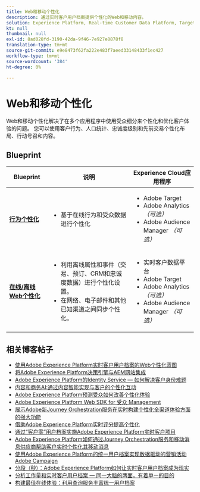 ```yaml
---
title: Web和移动个性化
description: 通过实时客户用户档案提供个性化的Web和移动内容。
solution: Experience Platform, Real-time Customer Data Platform, Target, Audience Manager, Analytics, Experience Cloud Services
kt: null
thumbnail: null
exl-id: 8ad028fd-3190-42da-9f46-7e927e8878f8
translation-type: tm+mt
source-git-commit: e9e8473f62fa222e483f7aeed33148433f1ec427
workflow-type: tm+mt
source-wordcount: '384'
ht-degree: 0%

---
```


# Web和移动个性化

Web和移动个性化解决了在多个应用程序中使用受众细分来个性化和优化客户体验的问题。 您可以使用客户行为、人口统计、忠诚度级别和先前交易个性化布局、行动号召和内容。

## Blueprint

| Blueprint | 说明 | Experience Cloud应用程序 |
|---|---|---|
| **[行为个性化](behavioral.md)** | <ul><li>基于在线行为和受众数据进行个性化</li></ul> | <ul><li>Adobe Target</li><li>Adobe Analytics *（可选）*</li><li>Adobe Audience Manager *（可选）*</li></ul> |
| **[在线/离线Web个性化](online-offline.md)** | <ul><li>利用离线属性和事件（交易、预订、CRM和忠诚度数据）进行个性化设置。</li><li>在网络、电子邮件和其他已知渠道之间同步个性化。</li></ul> | <ul><li>实时客户数据平台</li><li>Adobe Target</li><li>Adobe Analytics *（可选）*</li><li>Adobe Audience Manager *（可选）*</li></ul> |

## 相关博客帖子

* [使用Adobe Experience Platform实时客户用户档案的Web个性化蓝图](https://medium.com/adobetech/blueprint-for-web-personalization-using-adobe-experience-platform-real-time-customer-profile-fef2ce7a4b2f)
* [将Adobe Experience Platform决策引擎与AEM网站集成](https://jaeness.medium.com/integrating-adobe-experience-platform-decisioning-engine-with-aem-websites-9c222acd12e2)
* [Adobe Experience Platform的Identity Service — 如何解决客户身份难题](https://medium.com/adobetech/adobe-experience-platforms-identity-service-how-to-solve-the-customer-identity-conundrum-f95e22d16ea9)
* [内容和商务AI:通过内容智能实现与客户的个性化互动](https://medium.com/adobetech/content-and-commerce-ai-personalizing-your-interactions-with-customers-through-content-intelligence-dc182601deab)
* [Adobe Experience Platform预测受众如何改善个性化体验](https://medium.com/adobetech/how-adobe-experience-platform-predictive-audiences-improves-personalized-experiences-1f75a60cb7a3)
* [Adobe Experience Platform Web SDK for 受众 Management](https://medium.com/adobetech/adobe-experience-platform-web-sdk-for-audience-management-751fa6d063bc)
* [展示Adobe新Journey Orchestration服务在实时构建个性化全渠道体验方面的强大功能](https://medium.com/adobetech/demonstrating-the-power-of-adobes-new-journey-orchestration-service-to-build-personalized-aa60d88cd34)
* [借助Adobe Experience Platform实时评分提高个性化](https://medium.com/adobetech/real-time-scoring-to-improve-personalization-with-adobe-experience-platform-78d3a47406f7)
* [通过“客户零”用户档案实施Adobe Experience Platform实时客户项目](https://medium.com/adobetech/implementing-adobe-experience-platform-real-time-customer-profile-through-our-customer-zero-32e7cd952896)
* [Adobe Experience Platform如何通过Journey Orchestration服务和移动消息供应商帮助客户实时个性化其移动消息](https://medium.com/adobetech/how-adobe-experience-platform-helped-a-client-personalize-their-mobile-messaging-in-real-time-with-7d634aefa098)
* [使用Adobe Experience Platform的统一用户档案实现数据驱动的营销活动Adobe Campaign](https://medium.com/adobetech/data-driven-marketing-campaigns-using-adobe-experience-platforms-unified-profile-in-adobe-campaign-9d9a97e183c4)
* [分段（秒）：Adobe Experience Platform如何让实时客户用户档案成为现实](https://medium.com/adobetech/segmentation-in-seconds-how-adobe-experience-platform-made-real-time-customer-profiles-a-reality-a7a8552b0847)
* [分析工作量和实时客户用户档案 — 同一大脑的两面，有着单一的目的](https://medium.com/adobetech/analytical-workloads-and-real-time-customer-profile-two-sides-of-the-same-brain-with-a-cdfac85ce8c1)
* [构建最佳在线体验：利用查询服务丰富统一用户档案](https://medium.com/adobetech/build-an-optimal-online-experience-enrich-unified-profile-with-query-service-8027c196ab33)
